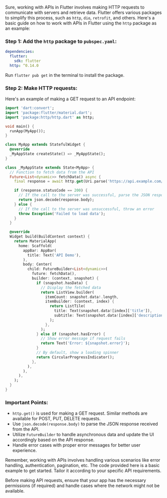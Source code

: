 Sure, working with APIs in Flutter involves making HTTP requests to communicate with servers and retrieve data. Flutter offers various packages to simplify this process, such as `http`, `dio`, `retrofit`, and others. Here's a basic guide on how to work with APIs in Flutter using the `http` package as an example:

### Step 1: Add the `http` package to `pubspec.yaml`:

```yaml
dependencies:
  flutter:
    sdk: flutter
  http: ^0.14.0
```

Run `flutter pub get` in the terminal to install the package.

### Step 2: Make HTTP requests:

Here's an example of making a GET request to an API endpoint:

```dart
import 'dart:convert';
import 'package:flutter/material.dart';
import 'package:http/http.dart' as http;

void main() {
  runApp(MyApp());
}

class MyApp extends StatefulWidget {
  @override
  _MyAppState createState() => _MyAppState();
}

class _MyAppState extends State<MyApp> {
  // Function to fetch data from the API
  Future<List<dynamic>> fetchData() async {
    final response = await http.get(Uri.parse('https://api.example.com/data'));

    if (response.statusCode == 200) {
      // If the call to the server was successful, parse the JSON response
      return json.decode(response.body);
    } else {
      // If the call to the server was unsuccessful, throw an error
      throw Exception('Failed to load data');
    }
  }

  @override
  Widget build(BuildContext context) {
    return MaterialApp(
      home: Scaffold(
        appBar: AppBar(
          title: Text('API Demo'),
        ),
        body: Center(
          child: FutureBuilder<List<dynamic>>(
            future: fetchData(),
            builder: (context, snapshot) {
              if (snapshot.hasData) {
                // Display the fetched data
                return ListView.builder(
                  itemCount: snapshot.data!.length,
                  itemBuilder: (context, index) {
                    return ListTile(
                      title: Text(snapshot.data![index]['title']),
                      subtitle: Text(snapshot.data![index]['description']),
                    );
                  },
                );
              } else if (snapshot.hasError) {
                // Show error message if request fails
                return Text('Error: ${snapshot.error}');
              }
              // By default, show a loading spinner
              return CircularProgressIndicator();
            },
          ),
        ),
      ),
    );
  }
}
```

### Important Points:

- `http.get()` is used for making a GET request. Similar methods are available for POST, PUT, DELETE requests.
- Use `json.decode(response.body)` to parse the JSON response received from the API.
- Utilize `FutureBuilder` to handle asynchronous data and update the UI accordingly based on the API response.
- Handle error cases with proper error messages for better user experience.

Remember, working with APIs involves handling various scenarios like error handling, authentication, pagination, etc. The code provided here is a basic example to get started. Tailor it according to your specific API requirements.

Before making API requests, ensure that your app has the necessary permissions (if required) and handle cases where the network might not be available.